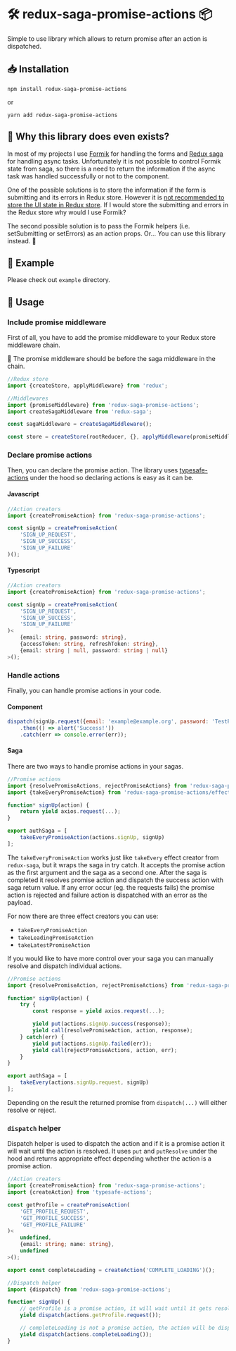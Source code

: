 # 🛠️ redux-saga-promise-actions 📦

Simple to use library which allows to return promise after an action is dispatched.

## 📥 Installation

`npm install redux-saga-promise-actions`

or 

`yarn add redux-saga-promise-actions`

## 🤔 Why this library does even exists?

In most of my projects I use [Formik](https://github.com/formium/formik) for handling the forms
and [Redux saga](https://github.com/redux-saga/redux-saga/) for handling async tasks. Unfortunately
it is not possible to control Formik state from saga, so there is a need to return the information
if the async task was handled successfully or not to the component.

One of the possible solutions is to store the information if the form is submitting and its errors in Redux store.
However it is [not recommended to store the UI state in Redux store](https://redux.js.org/faq/organizing-state#should-i-put-form-state-or-other-ui-state-in-my-store).
If I would store the submitting and errors in the Redux store why would I use Formik?

The second possible solution is to pass the Formik helpers (i.e. setSubmitting or setErrors) as an action props.
Or... You can use this library instead. 🙂

## 💈 Example

Please check out `example` directory.

## 🧰 Usage

### Include promise middleware

First of all, you have to add the promise middleware to your Redux store middleware chain.

🚨 The promise middleware should be before the saga middleware in the chain.

```typescript
//Redux store
import {createStore, applyMiddleware} from 'redux';

//Middlewares
import {promiseMiddleware} from 'redux-saga-promise-actions';
import createSagaMiddleware from 'redux-saga';

const sagaMiddleware = createSagaMiddleware();

const store = createStore(rootReducer, {}, applyMiddleware(promiseMiddleware, sagaMiddleware));
```

### Declare promise actions

Then, you can declare the promise action. The library uses [typesafe-actions](https://github.com/piotrwitek/typesafe-actions)
under the hood so declaring actions is easy as it can be.

#### Javascript
```javascript
//Action creators
import {createPromiseAction} from 'redux-saga-promise-actions';

const signUp = createPromiseAction(
    'SIGN_UP_REQUEST', 
    'SIGN_UP_SUCCESS', 
    'SIGN_UP_FAILURE'
)();
```

#### Typescript
```typescript
//Action creators
import {createPromiseAction} from 'redux-saga-promise-actions';

const signUp = createPromiseAction(
    'SIGN_UP_REQUEST', 
    'SIGN_UP_SUCCESS', 
    'SIGN_UP_FAILURE'
)<
    {email: string, password: string},
    {accessToken: string, refreshToken: string},
    {email: string | null, password: string | null}
>();
```

### Handle actions

Finally, you can handle promise actions in your code.

#### Component
```javascript
dispatch(signUp.request({email: 'example@example.org', password: 'TestPassword'}))
    .then(() => alert('Success!'))
    .catch(err => console.error(err));
```

#### Saga

There are two ways to handle promise actions in your sagas.

```javascript
//Promise actions
import {resolvePromiseActions, rejectPromiseActions} from 'redux-saga-promise-actions';
import {takeEveryPromiseAction} from 'redux-saga-promise-actions/effects';

function* signUp(action) {
    return yield axios.request(...);
}

export authSaga = [
    takeEveryPromiseAction(actions.signUp, signUp)
];
```

The `takeEveryPromiseAction` works just like `takeEvery` effect creator from `redux-saga`, but it wraps the saga in try catch. It accepts the promise action as the first argument and the saga as a second one. After the saga is completed it resolves promise action and dispatch the success action with saga return value. If any error occur (eg. the requests fails) the promise action is rejected and failure action is dispatched with an error as the payload.

For now there are three effect creators you can use:
* `takeEveryPromiseAction`
* `takeLeadingPromiseAction`
* `takeLatestPromiseAction`

If you would like to have more control over your saga you can manually resolve and dispatch individual actions.

```javascript
//Promise actions
import {resolvePromiseAction, rejectPromiseActions} from 'redux-saga-promise-actions';

function* signUp(action) {
    try {
        const response = yield axios.request(...);

        yield put(actions.signUp.success(response));
        yield call(resolvePromiseAction, action, response);
    } catch(err) {
        yield put(actions.signUp.failed(err));
        yield call(rejectPromiseActions, action, err);
    }
}

export authSaga = [
    takeEvery(actions.signUp.request, signUp)
];
```

Depending on the result the returned promise from `dispatch(...)` will either resolve or reject.

### `dispatch` helper

Dispatch helper is used to dispatch the action and if it is a promise action it will wait until the action is resolved. It uses `put` and `putResolve` under the hood and returns appropriate effect depending whether the action is a promise action. 

```typescript
//Action creators
import {createPromiseAction} from 'redux-saga-promise-actions';
import {createAction} from 'typesafe-actions';

const getProfile = createPromiseAction(
    'GET_PROFILE_REQUEST', 
    'GET_PROFILE_SUCCESS', 
    'GET_PROFILE_FAILURE'
)<
    undefined,
    {email: string; name: string},
    undefined
>();

export const completeLoading = createAction('COMPLETE_LOADING')();
```

```typescript
//Dispatch helper
import {dispatch} from 'redux-saga-promise-actions';

function* signUp() {
    // getProfile is a promise action, it will wait until it gets resolved
    yield dispatch(actions.getProfile.request());

    // completeLoading is not a promise action, the action will be dispatched and it won't block the saga
    yield dispatch(actions.completeLoading());
}
```